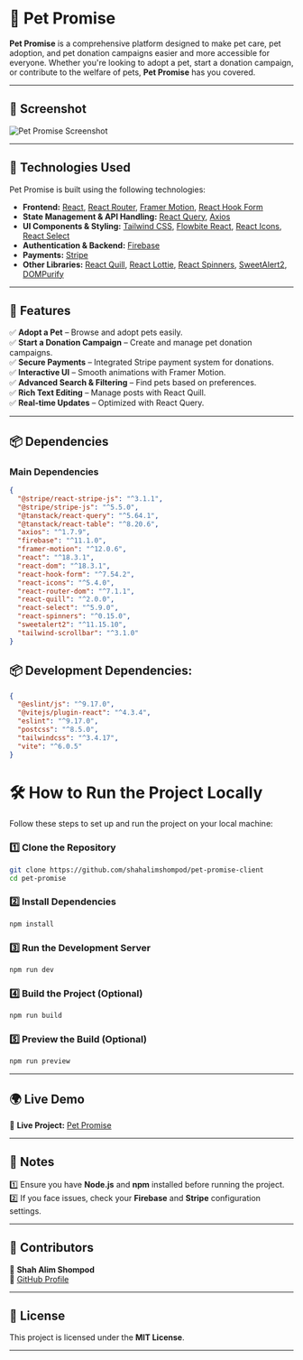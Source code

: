 # 🐾 Pet Promise  

**Pet Promise** is a comprehensive platform designed to make pet care, pet adoption, and pet donation campaigns easier and more accessible for everyone. Whether you're looking to adopt a pet, start a donation campaign, or contribute to the welfare of pets, **Pet Promise** has you covered.  

---

## 📸 Screenshot  
![Pet Promise Screenshot](https://i.ibb.co.com/PvBF7kdg/image.png)  

---

## 🚀 Technologies Used  

Pet Promise is built using the following technologies:  

- **Frontend:** [React](https://react.dev/), [React Router](https://reactrouter.com/), [Framer Motion](https://www.framer.com/motion/), [React Hook Form](https://react-hook-form.com/)  
- **State Management & API Handling:** [React Query](https://tanstack.com/query/latest/), [Axios](https://axios-http.com/)  
- **UI Components & Styling:** [Tailwind CSS](https://tailwindcss.com/), [Flowbite React](https://flowbite-react.com/), [React Icons](https://react-icons.github.io/react-icons/), [React Select](https://react-select.com/)  
- **Authentication & Backend:** [Firebase](https://firebase.google.com/)  
- **Payments:** [Stripe](https://stripe.com/)  
- **Other Libraries:** [React Quill](https://react-quill.js.org/), [React Lottie](https://lottiefiles.com/web-player), [React Spinners](https://www.npmjs.com/package/react-spinners), [SweetAlert2](https://sweetalert2.github.io/), [DOMPurify](https://www.npmjs.com/package/dompurify)  

---

## 🌟 Features  

✅ **Adopt a Pet** – Browse and adopt pets easily.  
✅ **Start a Donation Campaign** – Create and manage pet donation campaigns.  
✅ **Secure Payments** – Integrated Stripe payment system for donations.  
✅ **Interactive UI** – Smooth animations with Framer Motion.  
✅ **Advanced Search & Filtering** – Find pets based on preferences.  
✅ **Rich Text Editing** – Manage posts with React Quill.  
✅ **Real-time Updates** – Optimized with React Query.  

---

## 📦 Dependencies  

### Main Dependencies  
```json
{
  "@stripe/react-stripe-js": "^3.1.1",
  "@stripe/stripe-js": "^5.5.0",
  "@tanstack/react-query": "^5.64.1",
  "@tanstack/react-table": "^8.20.6",
  "axios": "^1.7.9",
  "firebase": "^11.1.0",
  "framer-motion": "^12.0.6",
  "react": "^18.3.1",
  "react-dom": "^18.3.1",
  "react-hook-form": "^7.54.2",
  "react-icons": "^5.4.0",
  "react-router-dom": "^7.1.1",
  "react-quill": "^2.0.0",
  "react-select": "^5.9.0",
  "react-spinners": "^0.15.0",
  "sweetalert2": "^11.15.10",
  "tailwind-scrollbar": "^3.1.0"
}
```


## 📦 Development Dependencies:
```json
{
  "@eslint/js": "^9.17.0",
  "@vitejs/plugin-react": "^4.3.4",
  "eslint": "^9.17.0",
  "postcss": "^8.5.0",
  "tailwindcss": "^3.4.17",
  "vite": "^6.0.5"
}
```



# 🛠 How to Run the Project Locally  
Follow these steps to set up and run the project on your local machine:  

### 1️⃣ Clone the Repository  
```sh
git clone https://github.com/shahalimshompod/pet-promise-client
cd pet-promise
```

### 2️⃣ Install Dependencies  
```sh
npm install
```

### 3️⃣ Run the Development Server  
```sh
npm run dev
```

### 4️⃣ Build the Project (Optional)  
```sh
npm run build
```

### 5️⃣ Preview the Build (Optional)  
```sh
npm run preview
```

---

## 🌍 Live Demo  
🔗 **Live Project:** [Pet Promise](https://pet-promise.web.app/)  

---

## 📌 Notes  
1️⃣ Ensure you have **Node.js** and **npm** installed before running the project.  
2️⃣ If you face issues, check your **Firebase** and **Stripe** configuration settings.  

---

## 👥 Contributors  
👤 **Shah Alim Shompod**  
🔗 [GitHub Profile](https://github.com/shahalimshompod)  

---

## 📜 License  
This project is licensed under the **MIT License**.  

---

